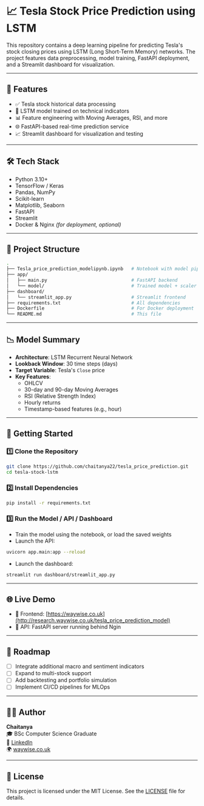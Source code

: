 # 📈 Tesla Stock Price Prediction using LSTM

This repository contains a deep learning pipeline for predicting Tesla's stock closing prices using LSTM (Long Short-Term Memory) networks. The project features data preprocessing, model training, FastAPI deployment, and a Streamlit dashboard for visualization.

---

## 🚀 Features

- ✅ Tesla stock historical data processing
- 🧠 LSTM model trained on technical indicators
- 📊 Feature engineering with Moving Averages, RSI, and more
- 🌐 FastAPI-based real-time prediction service
- 📈 Streamlit dashboard for visualization and testing

---

## 🛠️ Tech Stack

- Python 3.10+
- TensorFlow / Keras
- Pandas, NumPy
- Scikit-learn
- Matplotlib, Seaborn
- FastAPI
- Streamlit
- Docker & Nginx *(for deployment, optional)*

---

## 📁 Project Structure

```bash
.
├── Tesla_price_prediction_modelipynb.ipynb   # Notebook with model pipeline
├── app/
│   ├── main.py                               # FastAPI backend
│   └── model/                                # Trained model + scaler
├── dashboard/
│   └── streamlit_app.py                      # Streamlit frontend
├── requirements.txt                          # All dependencies
├── Dockerfile                                # For Docker deployment
└── README.md                                 # This file
```

---

## 📉 Model Summary

- **Architecture**: LSTM Recurrent Neural Network
- **Lookback Window**: 30 time steps (days)
- **Target Variable**: Tesla's `Close` price
- **Key Features**:
  - OHLCV
  - 30-day and 90-day Moving Averages
  - RSI (Relative Strength Index)
  - Hourly returns
  - Timestamp-based features (e.g., hour)

---

## 🧪 Getting Started

### 1️⃣ Clone the Repository

```bash
git clone https://github.com/chaitanya22/tesla_price_prediction.git
cd tesla-stock-lstm
```

### 2️⃣ Install Dependencies

```bash
pip install -r requirements.txt
```

### 3️⃣ Run the Model / API / Dashboard

- Train the model using the notebook, or load the saved weights
- Launch the API:

```bash
uvicorn app.main:app --reload
```

- Launch the dashboard:

```bash
streamlit run dashboard/streamlit_app.py
```

---

## 🌐 Live Demo

- 🔗 Frontend: [https://waywise.co.uk](http://research.waywise.co.uk/tesla_price_prediction_model)
- 🧠 API: FastAPI server running behind Ngin



---

## 📌 Roadmap

- [ ] Integrate additional macro and sentiment indicators
- [ ] Expand to multi-stock support
- [ ] Add backtesting and portfolio simulation
- [ ] Implement CI/CD pipelines for MLOps

---

## 👨‍💻 Author

**Chaitanya**  
🎓 BSc Computer Science Graduate  
🔗 [LinkedIn](https://www.linkedin.com/in/chaitanya221)  
🌍 [waywise.co.uk](http://waywise.co.uk)

---

## 📜 License

This project is licensed under the MIT License. See the [LICENSE](LICENSE) file for details.
